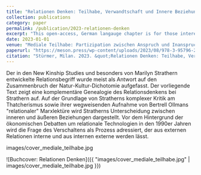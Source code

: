 ```yaml
---
title: "Relationen Denken: Teilhabe, Verwandtschaft und Innere Beziehungen nach Marylin Strathern"
collection: publications
category: paper
permalink: /publication/2023-relationen-denken
excerpt: "This open-access, German langauge chapter is for those interested in the relational turn and the microvocabulary of dissolution that we can find in the New Kinship Studies generally and particularly in the ethnography of Marilyn Strathern. Following Strathern, I am asking what appears and disappears as a cultural resource for thinking about relations."
date: 2023-01-01
venue: "Mediale Teilhabe: Partizipation zwischen Anspruch und Inanspruchnahme"
paperurl: "https://meson.press/wp-content/uploads/2023/08/978-3-95796-213-3_Mediale-Teilhabe.pdf"
citation: "Stürmer, Milan. 2023. &quot;Relationen Denken: Teilhabe, Verwandtschaft Und Innere Beziehungen Nach Marylin Strathern.&quot In <i>Mediale Teilhabe: Partizipation Zwischen Anspruch Und Inanspruchnahme</i>, edited by Beate Ochsner. Meson Press."
---
```


Der in den New Kinship Studies und besonders von Marilyn Strathern entwickelte Relationsbegriff wurde meist als Antwort auf den Zusammenbruch der Natur-Kultur-Dichotomie aufgefasst. Der vorliegende Text zeigt eine komplementäre 
Genealogie des Relationsdenkens bei Strathern auf. Auf der Grundlage von Stratherns komplexer Kritik am Thatcherismus sowie ihrer wegweisenden Aufnahme von Bertrell Ollmans "relationaler" Marxlektüre wird Stratherns 
Unterscheidung zwischen inneren und äußeren Beziehungen dargestellt. Vor dem Hintergrund der ökonomischen Debatten um relationale Technologien in den 1990er Jahren wird die Frage des Verschaltens als Prozess adressiert, der aus externen Relationen interne und aus internen externe werden lässt.

images/cover_mediale_teilhabe.jpg

![Buchcover: Relationen Denken]({{ "images/cover_mediale_teilhabe.jpg" | images/cover_mediale_teilhabe.jpg }})
